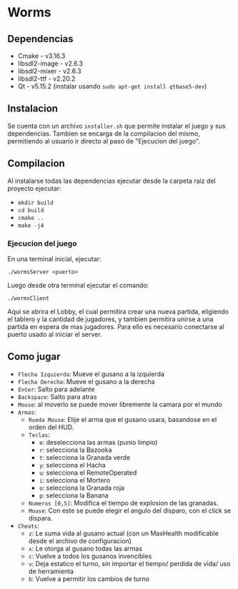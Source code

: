 # Worms

## Dependencias
* Cmake - v3.16.3
* libsdl2-image - v2.6.3
* libsdl2-mixer - v2.6.3
* libsdl2-ttf - v2.20.2
* Qt - v5.15.2 (instalar usando `sudo apt-get install qtbase5-dev`)

## Instalacion 

Se cuenta con un archivo `installer.sh` que permite instalar el juego y sus dependencias. Tambien se encarga de la compilacion del mismo, permitiendo al usuario ir directo al paso de "Ejecucion del juego". 

## Compilacion

Al instalarse todas las dependencias ejecutar desde la carpeta raiz del proyecto ejecutar:

* `mkdir build`
* `cd build`
* `cmake ..`
* `make -j4`

### Ejecucion del juego

En una terminal inicial, ejecutar: 

`./wormsServer <puerto>`

Luego desde otra terminal ejecutar el comando:

`./wormsClient`

Aqui se abrira el Lobby, el cual permitira crear una nueva partida, eligiendo el tablero y la cantidad de jugadores, y tambien permitira unirse a una partida en espera de mas jugadores. Para ello es necesario conectarse al puerto usado al iniciar el server. 


## Como jugar

* `Flecha Izquierda`: Mueve el gusano a la izquierda
* `Flecha Derecha`: Mueve el gusano a la derecha
* `Enter`: Salto para adelante
* `Backspace`: Salto para atras
* `Mouse`: al moverlo se puede mover libremente la camara por el mundo
* `Armas`:
  * `Rueda Mouse`: Elije el arma que el gusano usara, basandose en el orden del HUD.
  * `Teclas`:
    * `e`: deselecciona las armas (punio limpio)
    * `r`: selecciona la Bazooka
    * `t`: selecciona la Granada verde
    * `y`: selecciona el Hacha
    * `u`: selecciona el RemoteOperated
    * `i`: selecciona el Mortero
    * `o`: selecciona la Granada roja
    * `p`: selecciona la Banana
  * `Numeros [0,5]`: Modifica el tiempo de explosion de las granadas.
  * `Mouse`: Con este se puede elegir el angulo del disparo, con el click se dispara.
* `Cheats`:
  *  `z`: Le suma vida al gusano actual (con un MaxHealth modificable desde el archivo de configuracion)
  *  `x`: Le otorga al gusano todas las armas
  *  `c`: Vuelve a todos los gusanos invencibles
  *  `v`: Deja estatico el turno, sin importar el tiempo/ perdida de vida/ uso de herramienta
  *  `b`: Vuelve a permitir los cambios de turno

